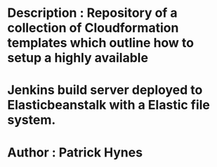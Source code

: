 # Description : Repository of a collection of Cloudformation templates which outline how to setup a highly available
# Jenkins build server deployed to Elasticbeanstalk with a Elastic file system.

# Author : Patrick Hynes

